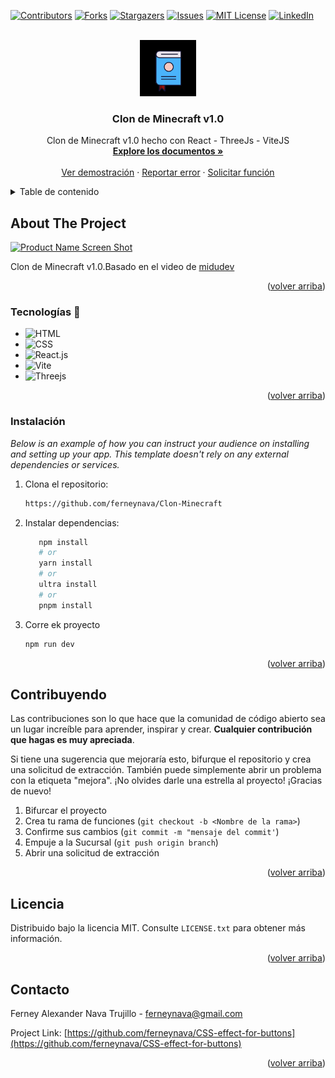 <!-- Improved compatibility of back to top link: See: https://github.com/othneildrew/Best-README-Template/pull/73 -->
<a name="readme-top"></a>

[![Contributors][contributors-shield]][contributors-url]
[![Forks][forks-shield]][forks-url]
[![Stargazers][stars-shield]][stars-url]
[![Issues][issues-shield]][issues-url]
[![MIT License][license-shield]][license-url]
[![LinkedIn][linkedin-shield]][linkedin-url]

<!-- PROJECT LOGO -->
<br />
<div align="center">
  <a href="https://github.com/ferneynava/Clon-Minecraft">
    <img src="./images/112-book-morph-linealtrans.gif" alt="Logo" width="90" height="90">
  </a>

  <h3 align="center">Clon de Minecraft v1.0</h3>

  <p align="center">
    Clon de Minecraft v1.0 hecho con React - ThreeJs - ViteJS 
    <br />
    <a href="https://github.com/ferneynava/Clon-Minecraft"><strong>Explore los documentos »</strong></a>
    <br />
    <br />
    <a href="https://clon-minecraft.netlify.app/">Ver demostración</a>
    ·
    <a href="https://github.com/ferneynava/Clon-Minecraft/issues">Reportar error</a>
    ·
    <a href="https://github.com/ferneynava/Clon-Minecraft/issues">Solicitar función</a>
  </p>
</div>

<!-- TABLE OF CONTENTS -->
<details>
  <summary>Table de contenido</summary>
  <ol>
    <li>
      <a href="#about-the-project">Acerca del proyecto</a>
      <ul>
        <li><a href="#built-with">Tecnologías 🔧</a></li>
      </ul>
    </li>
    <li>
      <a href="#getting-started">Empezando</a>
      <ul>
        <li><a href="#installation">Instalación</a></li>
      </ul>
    </li>
    <li><a href="#contributing">Contribuyendo</a></li>
    <li><a href="#license">Licencia</a></li>
    <li><a href="#contact">Contacto</a></li>
  </ol>
</details>

<!-- ABOUT THE PROJECT -->
## About The Project

[![Product Name Screen Shot][product-screenshot]](https://github.com/ferneynava/Clon-Minecraft)

Clon de Minecraft v1.0.Basado en el video de [midudev](https://clon-minecraft.netlify.app/)

<p align="right">(<a href="#readme-top">volver arriba</a>)</p>

### Tecnologías 🔧

* ![HTML]
* ![CSS]
* ![React.js]
* ![Vite]
* ![Threejs]

<p align="right">(<a href="#readme-top">volver arriba</a>)</p>

### Instalación

_Below is an example of how you can instruct your audience on installing and setting up your app. This template doesn't rely on any external dependencies or services._

1. Clona el repositorio:
   ```sh
   https://github.com/ferneynava/Clon-Minecraft
   ```
3. Instalar dependencias:
   ```sh
      npm install
      # or
      yarn install
      # or
      ultra install
      # or
      pnpm install
   ```
4. Corre ek proyecto
   ```sh
   npm run dev
   ```

<p align="right">(<a href="#readme-top">volver arriba</a>)</p>

<!-- CONTRIBUTING -->
## Contribuyendo
Las contribuciones son lo que hace que la comunidad de código abierto sea un lugar increíble para aprender, inspirar y crear. **Cualquier contribución que hagas es muy apreciada**.

Si tiene una sugerencia que mejoraría esto, bifurque el repositorio y crea una solicitud de extracción. También puede simplemente abrir un problema con la etiqueta "mejora". ¡No olvides darle una estrella al proyecto! ¡Gracias de nuevo!

1. Bifurcar el proyecto
2. Crea tu rama de funciones (`git checkout -b <Nombre de la rama>`)
3. Confirme sus cambios (`git commit -m "mensaje del commit'`)
4. Empuje a la Sucursal (`git push origin branch`)
5. Abrir una solicitud de extracción

<p align="right">(<a href="#readme-top">volver arriba</a>)</p>

<!-- LICENSE -->
## Licencia

Distribuido bajo la licencia MIT. Consulte `LICENSE.txt` para obtener más información.

<p align="right">(<a href="#readme-top">volver arriba</a>)</p>


<!-- CONTACT -->
## Contacto 

Ferney Alexander Nava Trujillo - ferneynava@gmail.com

Project Link: [https://github.com/ferneynava/CSS-effect-for-buttons](https://github.com/ferneynava/CSS-effect-for-buttons)

<p align="right">(<a href="#readme-top">volver arriba</a>)</p>


<!-- MARKDOWN LINKS & IMAGES -->
<!-- https://www.markdownguide.org/basic-syntax/#reference-style-links -->
[contributors-shield]: https://img.shields.io/github/contributors/ferneynava/Clon-Minecraft.svg?style=for-the-badge
[contributors-url]: https://github.com/ferneynava/Clon-Minecraft/graphs/contributors
[forks-shield]: https://img.shields.io/github/forks/ferneynava/Clon-Minecraft.svg?style=for-the-badge
[forks-url]: https://github.com/ferneynava/Clon-Minecraft/network/members
[stars-shield]: https://img.shields.io/github/stars/ferneynava/Clon-Minecraft.svg?style=for-the-badge
[stars-url]: https://github.com/ferneynava/Clon-Minecraft/stargazers
[issues-shield]: https://img.shields.io/github/issues/ferneynava/Clon-Minecraft.svg?style=for-the-badge
[issues-url]: https://github.com/ferneynava/Clon-Minecraft/issues
[license-shield]: https://img.shields.io/github/license/ferneynava/Clon-Minecraft.svg?style=for-the-badge
[license-url]: https://github.com/ferneynava/Clon-Minecraft/blob/master/LICENSE.txt
[linkedin-shield]: https://img.shields.io/badge/-LinkedIn-black.svg?style=for-the-badge&logo=linkedin&colorB=555
[linkedin-url]: https://www.linkedin.com/in/ferney-alexander-nava-trujillo-0478a8118/
[product-screenshot]: images/Ferneynava.gif
[React.js]: https://img.shields.io/badge/React-20232A?style=for-the-badge&logo=react&logoColor=61DAFB
[React-url]: https://reactjs.org/
[HTML]: https://img.shields.io/badge/HTML5-E34F26?style=for-the-badge&logo=html5&logoColor=white
[CSS]: https://img.shields.io/badge/CSS3-1572B6?style=for-the-badge&logo=css3&logoColor=white
[Vite]:https://img.shields.io/badge/Vite-B73BFE?style=for-the-badge&logo=vite&logoColor=FFD62E
[Vite-url]:https://vitejs.dev/
[Threejs]:https://img.shields.io/badge/ThreeJs-black?style=for-the-badge&logo=three.js&logoColor=white
[Threejs-url]:https://threejs.org/
